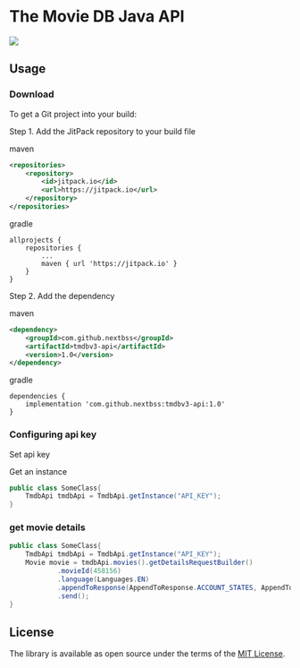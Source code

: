 # The Movie DB Java API


[![](https://img.shields.io/badge/nextbss-opensource-blue.svg)](https://www.nextbss.co.ao)

Usage
---------------


### Download
To get a Git project into your build:


Step 1. Add the JitPack repository to your build file


maven
```xml
<repositories>
    <repository>
        <id>jitpack.io</id>
        <url>https://jitpack.io</url>
    </repository>
</repositories>
```

gradle
```
allprojects {
    repositories {
        ...
        maven { url 'https://jitpack.io' }
    }
}
```


Step 2. Add the dependency


maven 
```xml
<dependency>
    <groupId>com.github.nextbss</groupId>
    <artifactId>tmdbv3-api</artifactId>
    <version>1.0</version>
</dependency>
```


gradle
```
dependencies {
    implementation 'com.github.nextbss:tmdbv3-api:1.0'
}
```


### Configuring api key
Set api key

Get an instance
```java
public class SomeClass{
    TmdbApi tmdbApi = TmdbApi.getInstance("API_KEY");
}
```

### get movie details
```java
public class SomeClass{
    TmdbApi tmdbApi = TmdbApi.getInstance("API_KEY");
    Movie movie = tmdbApi.movies().getDetailsRequestBuilder()
            .movieId(458156)
            .language(Languages.EN)
            .appendToResponse(AppendToResponse.ACCOUNT_STATES, AppendToResponse.ALTERNATIVE_TITLES)
            .send();
}
```

License
----------------


The library is available as open source under the terms of the [MIT License](http://opensource.org/licenses/MIT).
